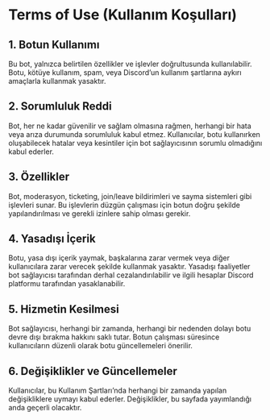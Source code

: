 # Terms of Use (Kullanım Koşulları)
## 1. Botun Kullanımı
Bu bot, yalnızca belirtilen özellikler ve işlevler doğrultusunda kullanılabilir. Botu, kötüye kullanım, spam, veya Discord’un kullanım şartlarına aykırı amaçlarla kullanmak yasaktır.

## 2. Sorumluluk Reddi
Bot, her ne kadar güvenilir ve sağlam olmasına rağmen, herhangi bir hata veya arıza durumunda sorumluluk kabul etmez. Kullanıcılar, botu kullanırken oluşabilecek hatalar veya kesintiler için bot sağlayıcısının sorumlu olmadığını kabul ederler.

## 3. Özellikler
Bot, moderasyon, ticketing, join/leave bildirimleri ve sayma sistemleri gibi işlevleri sunar. Bu işlevlerin düzgün çalışması için botun doğru şekilde yapılandırılması ve gerekli izinlere sahip olması gerekir.

## 4. Yasadışı İçerik
Botu, yasa dışı içerik yaymak, başkalarına zarar vermek veya diğer kullanıcılara zarar verecek şekilde kullanmak yasaktır. Yasadışı faaliyetler bot sağlayıcısı tarafından derhal cezalandırılabilir ve ilgili hesaplar Discord platformu tarafından yasaklanabilir.

## 5. Hizmetin Kesilmesi
Bot sağlayıcısı, herhangi bir zamanda, herhangi bir nedenden dolayı botu devre dışı bırakma hakkını saklı tutar. Botun çalışması süresince kullanıcıların düzenli olarak botu güncellemeleri önerilir.

## 6. Değişiklikler ve Güncellemeler
Kullanıcılar, bu Kullanım Şartları’nda herhangi bir zamanda yapılan değişikliklere uymayı kabul ederler. Değişiklikler, bu sayfada yayımlandığı anda geçerli olacaktır.
